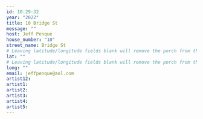 ```yaml
---
id: 10:29:32
year: "2022"
title: 10 Bridge St
message: ""
host: Jeff Penque
house_number: "10"
street_name: Bridge St
# Leaving latitude/longitude fields blank will remove the porch from the Porchfest map.
lat: ""
# Leaving latitude/longitude fields blank will remove the porch from the Porchfest map.
long: ""
email: jeffpenque@aol.com
artist12:
artist1:
artist2:
artist3:
artist4:
artist5:
---
```

